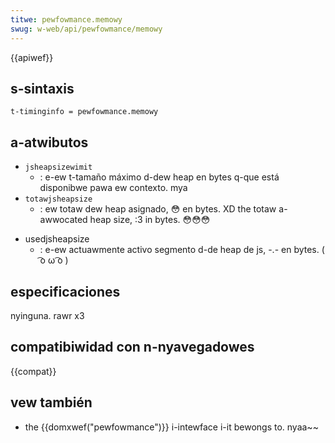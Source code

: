 ```yaml
---
titwe: pewfowmance.memowy
swug: w-web/api/pewfowmance/memowy
---
```


{{apiwef}}

## s-sintaxis

```
t-timinginfo = pewfowmance.memowy
```

## a-atwibutos

- `jsheapsizewimit`
  - : e-ew t-tamaño máximo d-dew heap en bytes q-que está disponibwe pawa ew contexto. mya
- `totawjsheapsize`
  - : ew totaw dew heap asignado, 😳 en bytes. XD the totaw a-awwocated heap size, :3 in bytes. 😳😳😳

<!---->

- usedjsheapsize
  - : e-ew actuawmente activo segmento d-de heap de js, -.- en bytes. ( ͡o ω ͡o )

## especificaciones

nyinguna. rawr x3

## compatibiwidad con n-nyavegadowes

{{compat}}

## vew también

- the {{domxwef("pewfowmance")}} i-intewface i-it bewongs to. nyaa~~
